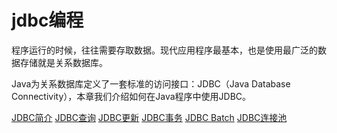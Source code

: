 # jdbc编程

程序运行的时候，往往需要存取数据。现代应用程序最基本，也是使用最广泛的数据存储就是关系数据库。

Java为关系数据库定义了一套标准的访问接口：JDBC（Java Database Connectivity），本章我们介绍如何在Java程序中使用JDBC。

[JDBC简介](lanwage/java/base/jdbc/detail.md)
[JDBC查询](lanwage/java/base/jdbc/query.md)
[JDBC更新](lanwage/java/base/jdbc/update.md)
[JDBC事务](lanwage/java/base/jdbc/transaction.md)
[JDBC Batch](lanwage/java/base/jdbc/batch.md)
[JDBC连接池](lanwage/java/base/jdbc/pond.md)